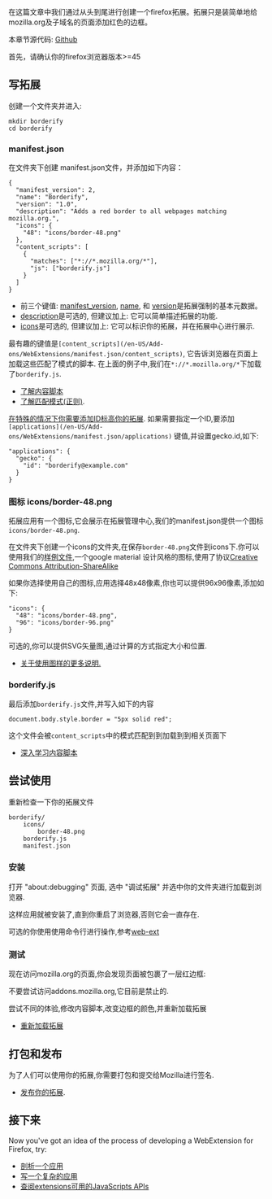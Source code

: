 在这篇文章中我们通过从头到尾进行创建一个firefox拓展。拓展只是装简单地给mozilla.org及子域名的页面添加红色的边框。

本章节源代码: [Github](https://github.com/mdn/webextensions-examples/tree/master/borderify)

首先，请确认你的firefox浏览器版本>=45

## 写拓展

创建一个文件夹并进入:

    mkdir borderify
    cd borderify

### manifest.json

在文件夹下创建 manifest.json文件，并添加如下内容：

    {    
      "manifest_version": 2,
      "name": "Borderify",
      "version": "1.0",
      "description": "Adds a red border to all webpages matching mozilla.org.",
      "icons": {
        "48": "icons/border-48.png"
      },
      "content_scripts": [
        {
          "matches": ["*://*.mozilla.org/*"],
          "js": ["borderify.js"]
        }
      ]
    }

  * 前三个键值: [manifest_version](/en-US/Add-ons/WebExtensions/manifest.json/manifest_version), [name](/en-US/Add-ons/WebExtensions/manifest.json/name), 和 [version](/en-US/Add-ons/WebExtensions/manifest.json/version)是拓展强制的基本元数据。
  * [description](/en-US/Add-ons/WebExtensions/manifest.json/description)是可选的, 但建议加上: 它可以简单描述拓展的功能.
  * [icons](/en-US/Add-ons/WebExtensions/manifest.json/icons)是可选的, 但建议加上: 它可以标识你的拓展，并在拓展中心进行展示.

最有趣的键值是`[content_scripts](/en-US/Add-ons/WebExtensions/manifest.json/content_scripts)`, 它告诉浏览器在页面上加载这些匹配了模式的脚本. 在上面的例子中,我们在`*://*.mozilla.org/*`下加载了`borderify.js`.

  * [了解内容脚本](/en-US/Add-ons/WebExtensions/Content_scripts)
  * [了解匹配模式(正则)](/en-US/Add-ons/WebExtensions/Match_patterns).

[在特殊的情况下你需要添加ID标高你的拓展](/en-US/Add-ons/WebExtensions/WebExtensions_and_the_Add-on_ID#When_do_you_need_an_Add-on_ID). 如果需要指定一个ID,要添加`[applications](/en-US/Add-ons/WebExtensions/manifest.json/applications)` 键值,并设置gecko.id,如下:

    "applications": {
      "gecko": {
        "id": "borderify@example.com"
      }
    }

### 图标 icons/border-48.png

拓展应用有一个图标,它会展示在拓展管理中心,我们的manifest.json提供一个图标`icons/border-48.png`.

在文件夹下创建一个icons的文件夹,在保存`border-48.png`文件到icons下.你可以使用我们的[样例文件](https://github.com/mdn/webextensions-examples/blob/master/borderify/icons/border-48.png),一个google material 设计风格的图标,使用了协议[Creative Commons Attribution-ShareAlike](https://creativecommons.org/licenses/by-sa/3.0/) 

如果你选择使用自己的图标,应用选择48x48像素,你也可以提供96x96像素,添加如下:
    
    "icons": {
      "48": "icons/border-48.png",
      "96": "icons/border-96.png"
    }

可选的,你可以提供SVG矢量图,通过计算的方式指定大小和位置.

  * [关于使用图样的更多说明.](/en-US/Add-ons/WebExtensions/manifest.json/icons)

### borderify.js
最后添加`borderify.js`文件,并写入如下的内容

    document.body.style.border = "5px solid red";

这个文件会被`content_scripts`中的模式匹配到到加载到到相关页面下

  * [深入学习内容脚本](/en-US/Add-ons/WebExtensions/Content_scripts)

## 尝试使用

重新检查一下你的拓展文件

    borderify/
        icons/
            border-48.png
        borderify.js
        manifest.json

### 安装

打开 "about:debugging" 页面, 选中 "调试拓展" 并选中你的文件夹进行加载到浏览器.

这样应用就被安装了,直到你重启了浏览器,否则它会一直存在.

可选的你使用使用命令行进行操作,参考[web-ext](/en-US/docs/Mozilla/Add-ons/WebExtensions/Getting_started_with_web-ext)

### 测试

现在访问mozilla.org的页面,你会发现页面被包裹了一层红边框:

不要尝试访问addons.mozilla.org,它目前是禁止的.

尝试不同的体验,修改内容脚本,改变边框的颜色,并重新加载拓展

  * [重新加载拓展](/en-US/Add-ons/WebExtensions/Temporary_Installation_in_Firefox)

## 打包和发布

为了人们可以使用你的拓展,你需要打包和提交给Mozilla进行签名.

  * [发布你的拓展](/en-US/docs/Mozilla/Add-ons/WebExtensions/Publishing_your_WebExtension).

## 接下来

Now you've got an idea of the process of developing a WebExtension for
Firefox, try:

  * [剖析一个应用](/en-US/Add-ons/WebExtensions/Anatomy_of_a_WebExtension)
  * [写一个复杂的应用](/en-US/Add-ons/WebExtensions/Your_second_WebExtension)
  * [查阅extensions可用的JavaScripts APIs](/en-US/Add-ons/WebExtensions/API)

